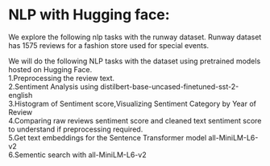 # NLP with Hugging face:

 We explore the following nlp tasks with the runway dataset. Runway dataset has 1575 reviews for a fashion store used for special events.

We will do the following NLP tasks with the dataset using pretrained models hosted on Hugging Face.\
     1.Preprocessing the review text.\
     2.Sentiment Analysis using distilbert-base-uncased-finetuned-sst-2-english\
     3.Histogram of  Sentiment score,Visualizing  Sentiment Category by Year of Review\
     4.Comparing raw reviews sentiment score and cleaned text sentiment score to understand if preprocessing required.\
     5.Get text embeddings for the  Sentence Transformer model all-MiniLM-L6-v2\
     6.Sementic search with all-MiniLM-L6-v2
